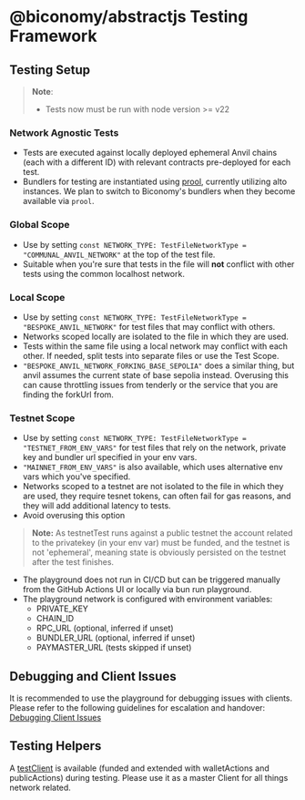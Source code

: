 # @biconomy/abstractjs Testing Framework

## Testing Setup

> **Note**:  
> - Tests now must be run with node version >= v22

### Network Agnostic Tests
- Tests are executed against locally deployed ephemeral Anvil chains (each with a different ID) with relevant contracts pre-deployed for each test.
- Bundlers for testing are instantiated using [prool](https://github.com/wevm/prool), currently utilizing alto instances. We plan to switch to Biconomy's bundlers when they become available via `prool`.

### Global Scope
- Use by setting `const NETWORK_TYPE: TestFileNetworkType = "COMMUNAL_ANVIL_NETWORK"` at the top of the test file.
- Suitable when you're sure that tests in the file will **not** conflict with other tests using the common localhost network.

### Local Scope
- Use by setting `const NETWORK_TYPE: TestFileNetworkType = "BESPOKE_ANVIL_NETWORK"` for test files that may conflict with others.
- Networks scoped locally are isolated to the file in which they are used.
- Tests within the same file using a local network may conflict with each other. If needed, split tests into separate files or use the Test Scope.
- `"BESPOKE_ANVIL_NETWORK_FORKING_BASE_SEPOLIA"` does a similar thing, but anvil assumes the current state of base sepolia instead. Overusing this can cause throttling issues from tenderly or the service that you are finding the forkUrl from. 

### Testnet Scope
- Use by setting `const NETWORK_TYPE: TestFileNetworkType = "TESTNET_FROM_ENV_VARS"` for test files that rely on the network, private key and bundler url specified in your env vars.
- `"MAINNET_FROM_ENV_VARS"` is also available, which uses alternative env vars which you've specified.
- Networks scoped to a testnet are not isolated to the file in which they are used, they require tesnet tokens, can often fail for gas reasons, and they will add additional latency to tests. 
- Avoid overusing this option

> **Note:** 
> As testnetTest runs against a public testnet the account related to the privatekey (in your env var) must be funded, and the testnet is not 'ephemeral', meaning state is obviously persisted on the testnet after the test finishes. 

- The playground does not run in CI/CD but can be triggered manually from the GitHub Actions UI or locally via bun run playground.
- The playground network is configured with environment variables:
    - PRIVATE_KEY
    - CHAIN_ID
    - RPC_URL (optional, inferred if unset)
    - BUNDLER_URL (optional, inferred if unset)
    - PAYMASTER_URL (tests skipped if unset)

## Debugging and Client Issues
It is recommended to use the playground for debugging issues with clients. Please refer to the following guidelines for escalation and handover: [Debugging Client Issues](https://www.notion.so/biconomy/Debugging-Client-Issues-cc01c1cab0224c87b37a4d283370165b)

## Testing Helpers
A [testClient](https://viem.sh/docs/clients/test#extending-with-public--wallet-actions) is available (funded and extended with walletActions and publicActions) during testing. Please use it as a master Client for all things network related. 

